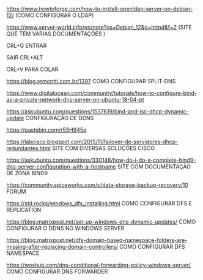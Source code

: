 
https://www.howtoforge.com/how-to-install-openldap-server-on-debian-12/ (COMO CONFIGURAR O LDAP)



https://www.server-world.info/en/note?os=Debian_12&p=httpd&f=2 (SITE QUE TEM VARIAS DOCUMENTAÇÕES )



CRL+G ENTRAR

SAIR CRL+ALT

CRL+V PARA COLAR

https://blog.remontti.com.br/1397
COMO CONFIGURAR SPLIT-DNS


https://www.digitalocean.com/community/tutorials/how-to-configure-bind-as-a-private-network-dns-server-on-ubuntu-18-04-pt




https://askubuntu.com/questions/1537619/bind-and-isc-dhcp-dynamic-update
CONFIGURAÇÃO DE DDNS 



https://pastebin.com/r5SH945q




https://labcisco.blogspot.com/2015/11/failover-de-servidores-dhcp-redundantes.html SITE COM DIVERSAS SOLUÇÕES CISCO



https://askubuntu.com/questions/330148/how-do-i-do-a-complete-bind9-dns-server-configuration-with-a-hostname
SITE COM DOCUMENTAÇÃO DE ZONA BIND9



https://community.spiceworks.com/c/data-storage-backup-recovery/10
FORUM 




https://std.rocks/windows_dfs_installing.html
COMO CONFIGURAR DFS E REPLICATION



https://blog.matrixpost.net/set-up-windows-dns-dynamic-updates/
COMO CONFIGURAR O DDNS NO WINDOWS SERVER


https://blog.matrixpost.net/dfs-domain-based-namespace-folders-are-missing-after-replacing-domain-controllers/
COMO CONFIGURAR DFS NAMESPACE


https://woshub.com/dns-conditional-forwarding-policy-windows-server/
COMO CONFIGURAR DNS FORWARDER



